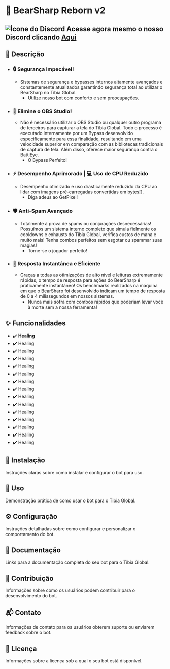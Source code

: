 # 🤖 BearSharp Reborn v2

## ![Ícone do Discord](https://cdn.icon-icons.com/icons2/2108/PNG/48/discord_icon_130958.png) **Acesse agora mesmo o nosso Discord clicando [Aqui]**

## 📝 **Descrição**
- ### **🔒 Segurança Impecável!**
  - Sistemas de segurança e bypasses internos altamente avançados e constantemente atualizados garantindo segurança total ao utilizar o BearSharp no Tibia Global.
    - Utilize nosso bot com conforto e sem preocupações.
- ### **👋 Elimine o OBS Studio!**
  - Não é necessário utilizar o OBS Studio ou qualquer outro programa de terceiros para capturar a tela do Tibia Global. Todo o processo é executado internamente por um Bypass desenvolvido especificamente para essa finalidade, resultando em uma velocidade superior em comparação com as bibliotecas tradicionais de captura de tela. Além disso, oferece maior segurança contra o BattlEye.
    - O Bypass Perfeito!
- ### **⚡️ Desempenho Aprimorado | 💻 Uso de CPU Reduzido**
  - Desempenho otimizado e uso drasticamente reduzido da CPU ao lidar com imagens pré-carregadas convertidas em bytes[].
    - Diga adeus ao GetPixel!
- ### **🛡️ Anti-Spam Avançado**
  - Totalmente à prova de spams ou conjurações desnecessárias! Possuímos um sistema interno completo que simula fielmente os cooldowns e exhausts do Tibia Global, verifica custos de mana e muito mais! Tenha combos perfeitos sem esgotar ou spammar suas magias!
    - Torne-se o jogador perfeito!
- ### **🚀 Resposta Instantânea e Eficiente**
  - Graças a todas as otimizações de alto nível e leituras extremamente rápidas, o tempo de resposta para ações do BearSharp é praticamente instantâneo! Os benchmarks realizados na máquina em que o BearSharp foi desenvolvido indicam um tempo de resposta de 0 a 4 milissegundos em nossos sistemas.
    - Nunca mais sofra com combos rápidos que poderiam levar você à morte sem a nossa ferramenta!

## **✨ Funcionalidades**
- ✔️ **Healing**
- ✔️ Healing
- ✔️ Healing
- ✔️ Healing
- ✔️ Healing
- ✔️ Healing
- ✔️ Healing
- ✔️ Healing
- ✔️ Healing
- ✔️ Healing
- ✔️ Healing
- ✔️ Healing
- ✔️ Healing
- ✔️ Healing
- ✔️ Healing

## 🚀 Instalação
Instruções claras sobre como instalar e configurar o bot para uso.

## 🎯 Uso
Demonstração prática de como usar o bot para o Tibia Global.

## ⚙️ Configuração
Instruções detalhadas sobre como configurar e personalizar o comportamento do bot.

## 📄 Documentação
Links para a documentação completa do seu bot para o Tibia Global.

## 🤝 Contribuição
Informações sobre como os usuários podem contribuir para o desenvolvimento do bot.

## 📬 Contato
Informações de contato para os usuários obterem suporte ou enviarem feedback sobre o bot.

## 📜 Licença
Informações sobre a licença sob a qual o seu bot está disponível.

[Aqui]: https://discord.gg/GGXSD5cSYJ
